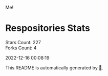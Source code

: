 Me!

# Respositories Stats
Stars Count: 227  
Forks Count: 4

2022-12-16 00:08:19  

This README is automatically generated by [🐰](https://github.com/rnitta/rnitta).
